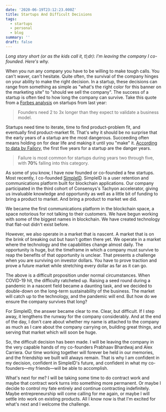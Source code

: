 ```yaml
---
date: '2020-06-19T23:12:23.000Z'
title: Startups And Difficult Decisions
tags:
  - startups
  - personal
  - blog
summary: ''
draft: false
---
```

*Long story short (or as the kids call it, tl;dr): I'm leaving the company I co-founded. Here's why.*

When you run any company you have to be willing to make tough calls. You can't waver, can't hesitate. Quite often, the survival of the company hinges on your ability to make the right decision. In a startup, these decisions can range from something as simple as "what's the right color for this banner on the marketing site" to "should we sell the company". The success of a startup is often tied to how long the company can survive. Take this quote from a [Forbes analysis](<https://www.forbes.com/sites/abdoriani/2019/10/24/11-surprising-and-insightful-statistics-about-startups/#33c9bd096120>) on startups from last year:

> Founders need 2 to 3x longer than they expect to validate a business model.

Startups need time to iterate, time to find product-problem fit, and eventually find product-market fit. That's why it should be no surprise that the early years of a startup are the most dangerous. Succeeding often means holding on for dear life and making it until you "make" it. [According to data by Failory](<https://www.failory.com/blog/startup-failure-rate>), the first five years for a startup are the danger years.

> Failure is most common for startups during years two through five, with **70%** falling into this category.

As some of you know, I have now founded or co-founded a few startups. Most recently, I co-founded [SimpleID](<https://simpleid.xyz>). SimpleID is a user retention and communications platform built for blockchain applications. Our company participated in the third cohort of Consensys's Tachyon accelerator, giving us invaluable knowledge and opportunity as well as a little bit of funding to bring a product to market. And bring a product to market we did.

We became the first communications platform in the blockchain space, a space notorious for not talking to their customers. We have begun working with some of the biggest names in blockchain. We have created technology that flat-out didn't exist before.

However, we also operate in a market that is nascent. A market that is on the brink of breaking out but hasn't gotten there yet. We operate in a market where the technology and the capabilities change almost daily. The opportunity is huge, but the timeframe in which a company must survive to reap the benefits of that opportunity is unclear. That presents a challenge when you are surviving on investor dollars. You have to prove traction and prove a future market while stretching every dollar as far as it can go.

The above is a difficult proposition under normal circumstances. When COVID-19 hit, the difficulty ratcheted up. Raising a seed round during a pandemic in a nascent field became a daunting task, and we decided to double-down on the long-term sustainability of the business. The market will catch up to the technology, and the pandemic will end. But how do we ensure the company survives that long?

For SimpleID, the answer became clear to me. Clear, but difficult. If I step away, it lengthens the runway for the company considerably. And at the end of the day, I don't care about whether my name is attached to the company as much as I care about the company carrying on, building great things, and serving that market which will soon be huge.

So, the difficult decision has been made. I will be leaving the company in the very capable hands of my co-founders Prabhaav Bhardwaj and Alex Carriera. Our time working together will forever be held in our memories, and the friendship we built will always remain. That is why I am confident in my decision, confident in SimpleID's future, and confident in what my co-founders—my friends—will be able to accomplish.

What's next for me? I will be taking some time to do contract work and maybe that contract work turns into something more permanent. Or maybe I decide to control my fate entirely and continue contracting indefinitely. Maybe entrepreneurship will come calling for me again, or maybe I will settle into work on existing products. All I know now is that I'm excited for what's next and I welcome the challenge.


  
